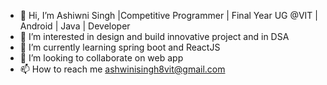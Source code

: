 - 👋 Hi, I’m Ashiwni Singh |Competitive Programmer | Final Year UG @VIT | Android | Java | Developer
- 👀 I’m interested in  design and build innovative project and in DSA
- 🌱 I’m currently learning spring boot and ReactJS
- 💞️ I’m looking to collaborate on web app 
- 📫 How to reach me ashwinisingh8vit@gmail.com

<!---
SLASH232/SLASH232 is a ✨ special ✨ repository because its `README.md` (this file) appears on your GitHub profile.
You can click the Preview link to take a look at your changes.
--->
